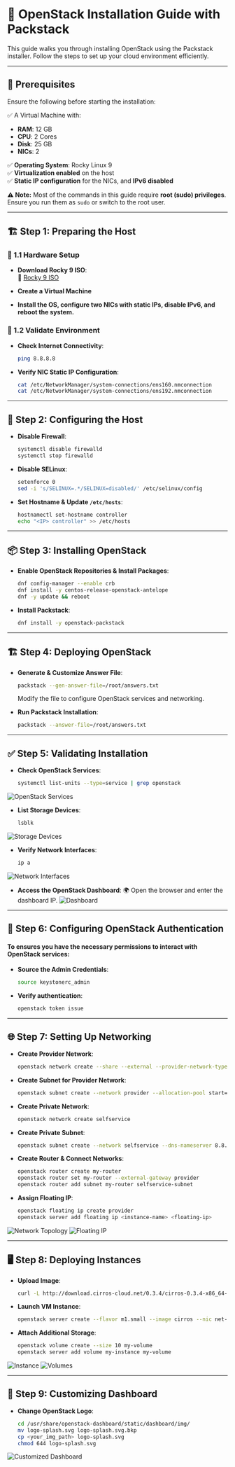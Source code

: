 # 🚀 OpenStack Installation Guide with Packstack

This guide walks you through installing OpenStack using the Packstack installer. Follow the steps to set up your cloud environment efficiently.

---

## 📌 Prerequisites

Ensure the following before starting the installation:

✅ A Virtual Machine with:
- **RAM**: 12 GB  
- **CPU**: 2 Cores  
- **Disk**: 25 GB  
- **NICs**: 2  

✅ **Operating System**: Rocky Linux 9  
✅ **Virtualization enabled** on the host  
✅ **Static IP configuration** for the NICs, and **IPv6 disabled**  

**⚠️ Note:** Most of the commands in this guide require **root (sudo) privileges**. Ensure you run them as `sudo` or switch to the root user.

---

## 🏗️ Step 1: Preparing the Host

### 🔹 1.1 Hardware Setup
- **Download Rocky 9 ISO**:  
  🔗 [Rocky 9 ISO](https://azza-permanent.oss.prod-cloud-ocb.orange-business.com/Rocky-9.4-x86_64-dvd.iso)

- **Create a Virtual Machine**

- **Install the OS, configure two NICs with static IPs, disable IPv6, and **reboot** the system.**

### 🔹 1.2 Validate Environment
- **Check Internet Connectivity**:
  ```bash
  ping 8.8.8.8
  ```
- **Verify NIC Static IP Configuration**:
  ```bash
  cat /etc/NetworkManager/system-connections/ens160.nmconnection
  cat /etc/NetworkManager/system-connections/ens192.nmconnection
  ```

---

## 🔧 Step 2: Configuring the Host

- **Disable Firewall**:
  ```bash
  systemctl disable firewalld
  systemctl stop firewalld
  ```
- **Disable SELinux**:
  ```bash
  setenforce 0
  sed -i 's/SELINUX=.*/SELINUX=disabled/' /etc/selinux/config
  ```
- **Set Hostname & Update `/etc/hosts`**:
  ```bash
  hostnamectl set-hostname controller
  echo "<IP> controller" >> /etc/hosts
  ```

---

## 📦 Step 3: Installing OpenStack

- **Enable OpenStack Repositories & Install Packages**:
  ```bash
  dnf config-manager --enable crb
  dnf install -y centos-release-openstack-antelope
  dnf -y update && reboot
  ```
- **Install Packstack**:
  ```bash
  dnf install -y openstack-packstack
  ```

---

## 🏗️ Step 4: Deploying OpenStack

- **Generate & Customize Answer File**:
  ```bash
  packstack --gen-answer-file=/root/answers.txt
  ```
  Modify the file to configure OpenStack services and networking.

- **Run Packstack Installation**:
  ```bash
  packstack --answer-file=/root/answers.txt
  ```

---

## ✅ Step 5: Validating Installation

- **Check OpenStack Services**:
  ```bash
  systemctl list-units --type=service | grep openstack
  ```
![OpenStack Services](./OpenStack%20Services.png)

- **List Storage Devices**:
  ```bash
  lsblk
  ```
![Storage Devices](./Storage%20Devices.png)

- **Verify Network Interfaces**:
  ```bash
  ip a
  ```
![Network Interfaces](./Network%20Interfaces.png)

- **Access the OpenStack Dashboard**: 🌍 Open the browser and enter the dashboard IP.
![Dashboard](./Dashboard.png)

---

## 🔑 Step 6: Configuring OpenStack Authentication

#### To ensures you have the necessary permissions to interact with OpenStack services:

- **Source the Admin Credentials**:
  ```bash
  source keystonerc_admin
  ```
- **Verify authentication**:
  ```bash
  openstack token issue
  ```

---

## 🌐 Step 7: Setting Up Networking

- **Create Provider Network**:
  ```bash
  openstack network create --share --external --provider-network-type flat --provider-physical-network provider provider
  ```
- **Create Subnet for Provider Network**:
  ```bash
  openstack subnet create --network provider --allocation-pool start=192.168.1.100,end=192.168.1.200 --dns-nameserver 8.8.8.8 --gateway 192.168.1.1 --subnet-range 192.168.1.0/24 provider-subnet
  ```
- **Create Private Network**:
  ```bash
  openstack network create selfservice
  ```
- **Create Private Subnet**:
  ```bash
  openstack subnet create --network selfservice --dns-nameserver 8.8.8.8 --gateway 192.168.2.1 --subnet-range 192.168.2.0/24 selfservice-subnet
  ```
- **Create Router & Connect Networks**:
  ```bash
  openstack router create my-router
  openstack router set my-router --external-gateway provider
  openstack router add subnet my-router selfservice-subnet
  ```
- **Assign Floating IP**:
  ```bash
  openstack floating ip create provider
  openstack server add floating ip <instance-name> <floating-ip>
  ```
![Network Topology](./Network%20Tepology.png)
![Floating IP](./Floating%20IP.png)

---

## 🖥️ Step 8: Deploying Instances

- **Upload Image**:
  ```bash
  curl -L http://download.cirros-cloud.net/0.3.4/cirros-0.3.4-x86_64-disk.img | glance image-create --name='cirros' --visibility=public --container-format=bare --disk-format=qcow2
  ```
- **Launch VM Instance**:
  ```bash
  openstack server create --flavor m1.small --image cirros --nic net-id=<network-id> --security-group default --key-name mykey my-instance
  ```
- **Attach Additional Storage**:
  ```bash
  openstack volume create --size 10 my-volume
  openstack server add volume my-instance my-volume
  ```
![Instance](./Instance.png)
![Volumes](./Volumes.png)

---

## 🎨 Step 9: Customizing Dashboard

- **Change OpenStack Logo**:
  ```bash
  cd /usr/share/openstack-dashboard/static/dashboard/img/
  mv logo-splash.svg logo-splash.svg.bkp
  cp <your_img_path> logo-splash.svg
  chmod 644 logo-splash.svg
  ```
![Customized Dashboard](./Customized%20Dashboard.png)